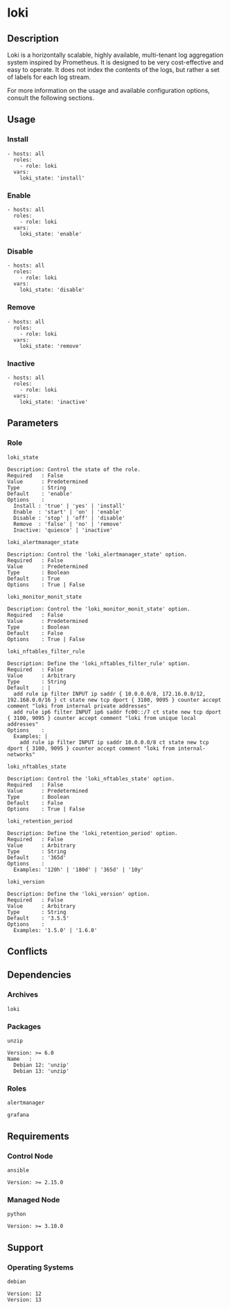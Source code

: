 # loki

## Description

Loki is a horizontally scalable, highly available, multi-tenant log aggregation
system inspired by Prometheus. It is designed to be very cost-effective and
easy to operate. It does not index the contents of the logs, but rather a set of
labels for each log stream.

For more information on the usage and available configuration options,
consult the following sections.

## Usage

### Install

```
- hosts: all
  roles:
    - role: loki
  vars:
    loki_state: 'install'
```

### Enable

```
- hosts: all
  roles:
    - role: loki
  vars:
    loki_state: 'enable'
```

### Disable

```
- hosts: all
  roles:
    - role: loki
  vars:
    loki_state: 'disable'
```

### Remove

```
- hosts: all
  roles:
    - role: loki
  vars:
    loki_state: 'remove'
```

### Inactive

```
- hosts: all
  roles:
    - role: loki
  vars:
    loki_state: 'inactive'
```

## Parameters

### Role

`loki_state`

    Description: Control the state of the role.
    Required   : False
    Value      : Predetermined
    Type       : String
    Default    : 'enable'
    Options    :
      Install : 'true' | 'yes' | 'install'
      Enable  : 'start' | 'on' | 'enable'
      Disable : 'stop' | 'off' | 'disable'
      Remove  : 'false' | 'no' | 'remove'
      Inactive: 'quiesce' | 'inactive'

`loki_alertmanager_state`

    Description: Control the 'loki_alertmanager_state' option.
    Required   : False
    Value      : Predetermined
    Type       : Boolean
    Default    : True
    Options    : True | False

`loki_monitor_monit_state`

    Description: Control the 'loki_monitor_monit_state' option.
    Required   : False
    Value      : Predetermined
    Type       : Boolean
    Default    : False
    Options    : True | False

`loki_nftables_filter_rule`

    Description: Define the 'loki_nftables_filter_rule' option.
    Required   : False
    Value      : Arbitrary
    Type       : String
    Default    : |
      add rule ip filter INPUT ip saddr { 10.0.0.0/8, 172.16.0.0/12, 192.168.0.0/16 } ct state new tcp dport { 3100, 9095 } counter accept comment "loki from internal private addresses"
      add rule ip6 filter INPUT ip6 saddr fc00::/7 ct state new tcp dport { 3100, 9095 } counter accept comment "loki from unique local addresses"
    Options    :
      Examples: |
        add rule ip filter INPUT ip saddr 10.0.0.0/8 ct state new tcp dport { 3100, 9095 } counter accept comment "loki from internal-networks"

`loki_nftables_state`

    Description: Control the 'loki_nftables_state' option.
    Required   : False
    Value      : Predetermined
    Type       : Boolean
    Default    : False
    Options    : True | False

`loki_retention_period`

    Description: Define the 'loki_retention_period' option.
    Required   : False
    Value      : Arbitrary
    Type       : String
    Default    : '365d'
    Options    :
      Examples: '120h' | '180d' | '365d' | '10y'

`loki_version`

    Description: Define the 'loki_version' option.
    Required   : False
    Value      : Arbitrary
    Type       : String
    Default    : '3.5.5'
    Options    :
      Examples: '1.5.0' | '1.6.0'

## Conflicts

## Dependencies

### Archives

`loki`

### Packages

`unzip`

    Version: >= 6.0
    Name   :
      Debian 12: 'unzip'
      Debian 13: 'unzip'

### Roles

`alertmanager`

`grafana`

## Requirements

### Control Node

`ansible`

    Version: >= 2.15.0

### Managed Node

`python`

    Version: >= 3.10.0

## Support

### Operating Systems

`debian`

    Version: 12
    Version: 13
